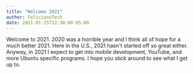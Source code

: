 ```yaml
---
title: "Welcome 2021"
author: FelicianoTech
date: 2021-01-15T12:30:00-05:00
---
```


Welcome to 2021.
2020 was a horrible year and I think all of hope for a much better 2021.
Here in the U.S., 2021 hasn't started off so great either.
Anyway, in 2021 I expect to get into mobile development, YouTube, and more Ubuntu specific programs.
I hope you stick around to see what I get up to.
